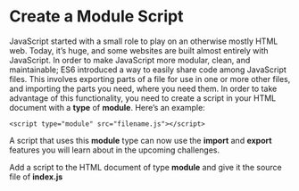 # Create a Module Script

JavaScript started with a small role to play on an otherwise mostly HTML web. Today, it’s huge, and some websites are built almost entirely with JavaScript. In order to make JavaScript more modular, clean, and maintainable; ES6 introduced a way to easily share code among JavaScript files. This involves exporting parts of a file for use in one or more other files, and importing the parts you need, where you need them. In order to take advantage of this functionality, you need to create a script in your HTML document with a **type** of **module**. Here’s an example:

~~~
<script type="module" src="filename.js"></script>
~~~

A script that uses this **module** type can now use the **import** and **export** features you will learn about in the upcoming challenges.

Add a script to the HTML document of type **module** and give it the source file of **index.js**